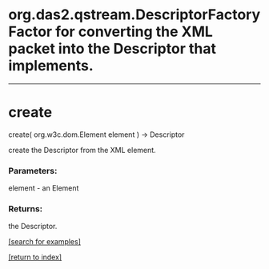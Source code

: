 # org.das2.qstream.DescriptorFactoryFactor for converting the XML packet into the Descriptor that implements.
***
<a name="create"></a>
# create
create( org.w3c.dom.Element element ) &rarr; Descriptor

create the Descriptor from the XML element.

### Parameters:
element - an Element

### Returns:
the Descriptor.

<a href="https://github.com/autoplot/dev/search?q=create&unscoped_q=create">[search for examples]</a>

<a href="https://github.com/autoplot/documentation/blob/master/javadoc/index-all.md">[return to index]</a>

